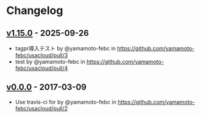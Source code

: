 # Changelog

## [v1.15.0](https://github.com/yamamoto-febc/usacloud/compare/v0.0.0...v1.15.0) - 2025-09-26
- tagpr導入テスト by @yamamoto-febc in https://github.com/yamamoto-febc/usacloud/pull/3
- test by @yamamoto-febc in https://github.com/yamamoto-febc/usacloud/pull/4

## [v0.0.0](https://github.com/yamamoto-febc/usacloud/commits/v0.0.0) - 2017-03-09
- Use travis-ci for by @yamamoto-febc in https://github.com/yamamoto-febc/usacloud/pull/2
